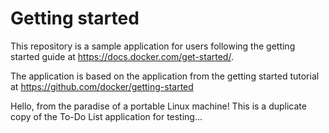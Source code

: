 # Getting started

This repository is a sample application for users following the getting started guide at https://docs.docker.com/get-started/.

The application is based on the application from the getting started tutorial at https://github.com/docker/getting-started

Hello, from the paradise of a portable Linux machine! This is a duplicate copy of the To-Do List application for testing...
